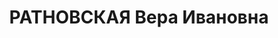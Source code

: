---
title: РАТНОВСКАЯ Вера Ивановна
description: "Род. в 1895, г. Ленинград, русская, эсер, меньшевик. Проживала: Соловецкий\
  \ лагерь, политизолятор и ссылка [???]. \n  Арестована в 1921. Обв.: эсеровская,\
  \ затем меньшевистская деятельность"
---